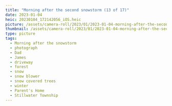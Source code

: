 ```yaml
---
title: "Morning after the second snowstorm (13 of 17)"
date: 2023-01-04
heic: 20230104_172142056_iOS.heic
picture: /assets/camera-roll/2023/01/2023-01-04-morning-after-the-second-snowstorm-13/20230104_172142056_iOS.jpg
thumbnail: /assets/camera-roll/2023/01/2023-01-04-morning-after-the-second-snowstorm-13/20230104_172142056_iOS-thumbnail.jpg
type: picture
tags:
  - Morning after the snowstorm
  - photograph
  - Dad
  - James
  - driveway
  - forest
  - snow
  - snow blower
  - snow covered trees
  - winter
  - Parent's Home
  - Stillwater Township
---
```

